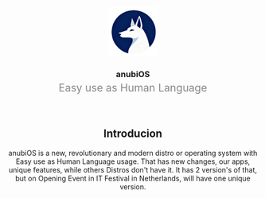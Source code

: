 <div align="center">
  <img src="/assets/logo.png" width=100 id=Logo>

<h3 style="margin-bottom: 5px;">anubiOS</h3>

  <p style="
    margin-top: 0; 
    font-size: 1.5em; /* Use 1.5 times the size of default text */
    font-weight: normal; 
    color: #888888; 
  ">
    Easy use as Human Language </p>
&nbsp;

<div align=center>
  <h2>Introducion</h2>
  anubiOS is a new, revolutionary and modern distro or operating system with Easy use as Human Language usage. That has new changes, our apps, unique features, while others Distros don't have it. It has 2 version's of that, but on Opening Event in IT Festival in Netherlands, will have one unique version.
</div>
